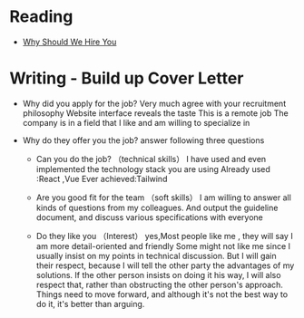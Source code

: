 # Reading

- [Why Should We Hire You](https://novoresume.com/career-blog/why-should-we-hire-you-best-answers)

# Writing - Build up Cover Letter

- Why did you apply for the job?
  Very much agree with your recruitment philosophy
  Website interface reveals the taste
  This is a remote job
  The company is in a field that I like and am willing to specialize in

- Why do they offer you the job? answer following three questions

  - Can you do the job? （technical skills）
    I have used and even implemented the technology stack you are using
    Already used :React ,Vue
    Ever achieved:Tailwind

  - Are you good fit for the team （soft skills）
    I am willing to answer all kinds of questions from my colleagues.
    And output the guideline document, and discuss various specifications with everyone
  - Do they like you （Interest）
    yes,Most people like me , they will say I am more detail-oriented and friendly
    Some might not like me since I usually insist on my points in technical discussion.
    But I will gain their respect, because I will tell the other party the advantages of my solutions.
    If the other person insists on doing it his way, I will also respect that, rather than obstructing the other person's approach.
    Things need to move forward, and although it's not the best way to do it, it's better than arguing.
